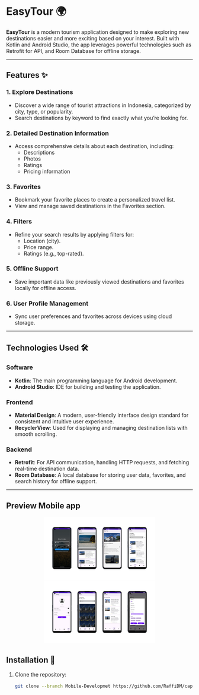 # EasyTour 🌍  
**EasyTour** is a modern tourism application designed to make exploring new destinations easier and more exciting based on your interest. Built with Kotlin and Android Studio, the app leverages powerful technologies such as Retrofit for API, and Room Database for offline storage.

---

## Features ✨  

### 1. **Explore Destinations**  
- Discover a wide range of tourist attractions in Indonesia, categorized by city, type, or popularity.  
- Search destinations by keyword to find exactly what you’re looking for.  

### 2. **Detailed Destination Information**  
- Access comprehensive details about each destination, including:  
  - Descriptions  
  - Photos  
  - Ratings  
  - Pricing information    

### 3. **Favorites**  
- Bookmark your favorite places to create a personalized travel list.  
- View and manage saved destinations in the Favorites section.  

### 4. **Filters**  
- Refine your search results by applying filters for:  
  - Location (city).  
  - Price range.  
  - Ratings (e.g., top-rated). 

### 5. **Offline Support**  
- Save important data like previously viewed destinations and favorites locally for offline access.  

### 6. **User Profile Management**  
- Sync user preferences and favorites across devices using cloud storage.   

---

## Technologies Used 🛠️  

### Software   
- **Kotlin**: The main programming language for Android development.  
- **Android Studio**: IDE for building and testing the application.  

### Frontend   
- **Material Design**: A modern, user-friendly interface design standard for consistent and intuitive user experience.  
- **RecyclerView**: Used for displaying and managing destination lists with smooth scrolling.  

### Backend   
- **Retrofit**: For API communication, handling HTTP requests, and fetching real-time destination data.  
- **Room Database**: A local database for storing user data, favorites, and search history for offline support. 
---

## Preview Mobile app

<div align="center">
  <img src="Logo/15.png" alt="Easytour Logo" width="300">
   <img src="Logo/16.png" alt="Easytour Logo" width="300">
</div>

## Installation 🚀  
1. Clone the repository:  
   ```bash
   git clone --branch Mobile-Developmet https://github.com/RaffiDM/capstone-easytour.git
